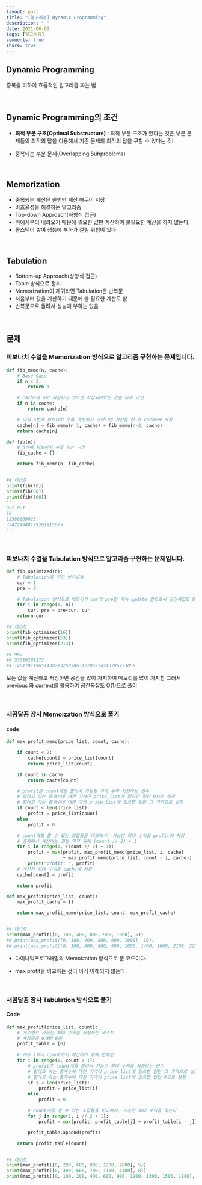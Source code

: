 ```yaml
---
layout: post
title: "[알고리즘] Dynamic Programming"
description: " "
date: 2021-06-02
tags: [알고리즘]
comments: true
share: true
---
```


## Dynamic Programming

중복을 피하여 효율적인 알고리즘 짜는 법

<br>

## Dynamic Programming의 조건

- **최적 부분 구조(Optimal Substructure)** : 최적 부분 구조가 있다는 것은 부분 문제들의 최적의 답을 이용해서 기존 문제의 최적의 답을 구할 수 있다는 것!

- 중복되는 부분 문제(Overlapping Subproblems)

<br>

## Memorization

- 중복되는 계산은 한번만 계산 해두어 저장
- 비효율성을 해결하는 알고리즘
- Top-down Approach(하향식 접근)
- 위에서부터 내려오기 때문에 필요한 값만 계산하여 불필요한 계산을 하지 않는다.
- 콜스택이 쌓여 성능에 부하가 걸릴 위험이 있다.

<br>

## Tabulation

- Bottom-up Approach(상향식 접근)
- Table 방식으로 정리
- Memorization이 재귀라면 Tabulation은 반복문
- 처음부터 값을 계산하기 때문에 불 필요한 계산도 함
- 반복문으로 돌려서 성능에 부하는 없음

<br>

## 문제

### 피보나치 수열을 Memorization 방식으로 알고리즘 구현하는 문제입니다.

```python
def fib_memo(n, cache):
    # Base Case
    if n < 3:
        return 1

    # cache에 n이 저장되어 있으면 저장되어있는 값을 바로 리턴
    if n in cache:
        return cache[n]

    # 아직 n번째 피보나치 수를 계산하지 않았으면 계산을 한 후 cache에 저장
    cache[n] = fib_memo(n-1, cache) + fib_memo(n-2, cache)
    return cache[n]

def fib(n):
    # n번째 피보나치 수를 담는 사전
    fib_cache = {}

    return fib_memo(n, fib_cache)


## 테스트
print(fib(10))
print(fib(50))
print(fib(100))
'''
Out Put
55
12586269025
354224848179261915075
'''
```

<br>

### 피보나치 수열을 Tabulation 방식으로 알고리즘 구현하는 문제입니다.

```python
def fib_optimized(n):
    # Tabulation을 위한 변수설정
    cur = 1
    pre = 0

    # Tabulation 방식으로 메모리가 cur과 pre만 계속 update 함으로써 공간복잡도 O(1)
    for i in range(1, n):
        cur, pre = pre+cur, cur
    return cur

## 테스트
print(fib_optimized(16))
print(fib_optimized(53))
print(fib_optimized(213))

## 987
## 53316291173
## 146178119651438213260386312206974243796773058
```

모든 값을 계산하고 저장하면 공간을 많이 차지하여 메모리를 많이 차지함 그래서 previous 와 current를 활용하여 공간복잡도 O(1)으로 풀이

<br>

### 새꼼달꼼 장사 Memoization 방식으로 풀기

#### code

```python
def max_profit_memo(price_list, count, cache):

    if count < 2:
        cache[count] = price_list[count]
        return price_list[count]

    if count in cache:
        return cache[count]

    # profit은 count개를 팔아서 가능한 최대 수익 저장하는 변수
    # 팔려고 하는 총개수에 대한 가격이 price_list에 없으면 일단 0으로 설정
    # 팔려고 하는 총개수에 대한 가격 price_list에 있으면 일단 그 가격으로 설정
    if count < len(price_list):
        profit = price_list[count]
    else:
        profit = 0

    # count개를 팔 수 있는 조합들을 비교해서, 가능한 최대 수익을 profit에 저장
    # 중복해서 계산하는 것을 막기 위해 (count // 2) + 1
    for i in range(1, (count // 2) + 1):
        profit = max(profit, max_profit_memo(price_list, i, cache)
                     + max_profit_memo(price_list, count - i, cache))
        print('profit: ', profit)
    # 계산된 최대 수익을 cache에 저장
    cache[count] = profit

    return profit

def max_profit(price_list, count):
    max_profit_cache = {}

    return max_profit_memo(price_list, count, max_profit_cache)


## 테스트
print(max_profit([0, 100, 400, 800, 900, 1000], 5))
## print(max_profit([0, 100, 400, 800, 900, 1000], 10))
## print(max_profit([0, 100, 400, 800, 900, 1000, 1400, 1600, 2100, 2200], 9))
```

- 다이나믹프로그래밍의 Memoization 방식으로 푼 코드이다.

- max profit을 비교하는 것이 아직 이해되지 않는다.

<br>

### 새꼼달꼼 장사 Tabulation 방식으로 풀기

#### Code

```python
def max_profit(price_list, count):
    # 개수별로 가능한 최대 수익을 저장하는 리스트
    # 새꼼달꼼 0개면 0원
    profit_table = [0]

    # 개수 1부터 count까지 계산하기 위해 반복문
    for i in range(1, count + 1):
        # profit은 count개를 팔아서 가능한 최대 수익을 저장하는 변수
        # 팔려고 하는 총개수에 대한 가격이 price_list에 있으면 일단 그 가격으로 설정
        # 팔려고 하는 총개수에 대한 가격이 price_list에 없으면 일단 0으로 설정
        if i < len(price_list):
            profit = price_list[i]
        else:
            profit = 0

        # count개를 팔 수 있는 조합들을 비교해서, 가능한 최대 수익을 찾는다
        for j in range(1, i // 2 + 1):
            profit = max(profit, profit_table[j] + profit_table[i - j])

        profit_table.append(profit)

    return profit_table[count]


## 테스트
print(max_profit([0, 200, 600, 900, 1200, 2000], 5))
print(max_profit([0, 300, 600, 700, 1100, 1400], 8))
print(max_profit([0, 100, 200, 400, 600, 900, 1200, 1300, 1500, 1800], 9))
```
